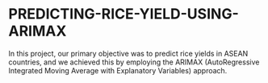 # PREDICTING-RICE-YIELD-USING-ARIMAX
In this project, our primary objective was to predict rice yields in ASEAN countries, and we achieved this by employing the ARIMAX (AutoRegressive Integrated Moving Average with Explanatory Variables) approach.
